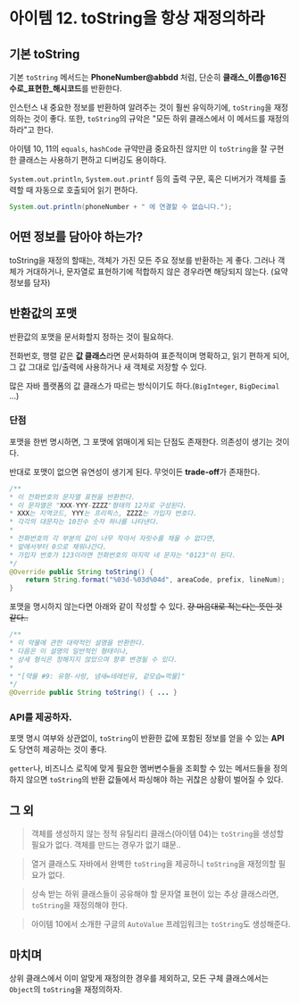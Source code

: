 # 아이템 12. toString을 항상 재정의하라

## 기본 toString

기본 `toString` 메서드는 **PhoneNumber@abbdd** 처럼, 단순히 **클래스_이름@16진수로_표현한_해시코드**를 반환한다.

인스턴스 내 중요한 정보를 반환하여 알려주는 것이 훨씬 유익하기에, `toString`을 재정의하는 것이 좋다. 또한, `toString`의 규악은 "모든 하위 클래스에서 이 메서드를 재정의하라"고 한다.

아이템 10, 11의 `equals`, `hashCode` 규약만큼 중요하진 않지만 이 `toString`을 잘 구현한 클래스는 사용하기 편하고 디버깅도 용이하다.

`System.out.println`, `System.out.printf` 등의 출력 구문, 혹은 디버거가 객체를 출력할 때 자동으로 호출되어 읽기 편하다.

```java
System.out.println(phoneNumber + " 에 연결할 수 없습니다.");
```

## 어떤 정보를 담아야 하는가?

toString을 재정의 할때는, 객체가 가진 모든 주요 정보를 반환하는 게 좋다. 그러나 객체가 거대하거나, 문자열로 표현하기에 적합하지 않은 경우라면 해당되지 않는다. (요약 정보를 담자)

## 반환값의 포맷

반환값의 포맷을 문서화할지 정하는 것이 필요하다.

전화번호, 행렬 같은 **값 클래스**라면 문서화하여 표준적이며 명확하고, 읽기 편하게 되어, 그 값 그대로 입/출력에 사용하거나 새 객체로 저장할 수 있다.

많은 자바 플랫폼의 값 클래스가 따르는 방식이기도 하다.(`BigInteger`, `BigDecimal` ...)

### 단점

포맷을 한번 명시하면, 그 포맷에 얽매이게 되는 단점도 존재한다. 의존성이 생기는 것이다.

반대로 포맷이 없으면 유연성이 생기게 된다. 무엇이든 **trade-off**가 존재한다.

```java
/**
* 이 전화번호의 문자열 표현을 반환한다.
* 이 문자열은 "XXX-YYY-ZZZZ"형태의 12자로 구성된다.
* XXX는 지역코드, YYY는 프리픽스, ZZZZ는 가입자 번호다.
* 각각의 대문자는 10진수 숫자 하나를 나타낸다.
*
* 전화번호의 각 부분의 값이 너무 작아서 자릿수를 채울 수 없다면,
* 앞에서부터 0으로 채워나간다.
* 가입자 번호가 123이라면 전화번호의 마지막 네 문자는 "0123"이 된다.
*/
@Override public String toString() {
    return String.format("%03d-%03d%04d", areaCode, prefix, lineNum);
}
```

포맷을 명시하지 않는다면 아래와 같이 작성할 수 있다. ~~걍 마음대로 적는다는 뜻인 것 같다..~~

```java
/**
* 이 약물에 관한 대략적인 설명을 반환한다.
* 다음은 이 설명의 일반적인 형태이나,
* 상세 형식은 정해지지 않았으며 향후 변경될 수 있다.
* 
* "[약물 #9: 유형-사랑, 냄새=테레빈유, 겉모습=먹물]"
*/
@Override public String toString() { ... }
```

### API를 제공하자.

포맷 명시 여부와 상관없이, `toString`이 반환한 값에 포함된 정보를 얻을 수 있는 **API**도 당연히 제공하는 것이 좋다.

`getter`나, 비즈니스 로직에 맞게 필요한 멤버변수들을 조회할 수 있는 메서드들을 정의하지 않으면 `toString`의 반환 값들에서 파싱해야 하는 귀찮은 상황이 벌어질 수 있다.

## 그 외

> 객체를 생성하지 않는 정적 유틸리티 클래스(아이템 04)는 `toString`을 생성할 필요가 없다. 객체를 만드는 경우가 없기 떄문..

> 열거 클래스도 자바에서 완벽한 `toString`을 제공하니 `toString`을 재정의할 필요가 없다. 

> 상속 받는 하위 클래스들이 공유해야 할 문자열 표현이 있는 추상 클래스라면, `toString`을 재정의해야 한다.

> 아이템 10에서 소개한 구글의 `AutoValue` 프레임워크는 `toString`도 생성해준다.

## 마치며

상위 클래스에서 이미 알맞게 재정의한 경우를 제외하고, 모든 구체 클래스에서는 `Object`의 `toString`을 재정의하자. 

